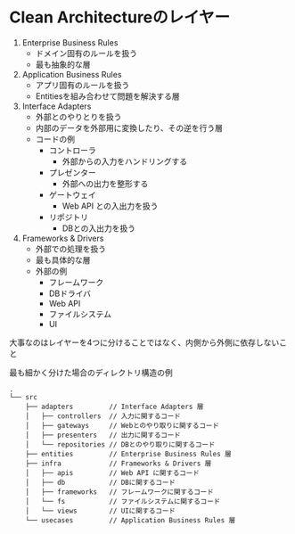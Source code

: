 # Clean Architectureのレイヤー

1. Enterprise Business Rules
    - ドメイン固有のルールを扱う
    - 最も抽象的な層
2. Application Business Rules
    - アプリ固有のルールを扱う
    - Entitiesを組み合わせて問題を解決する層
3. Interface Adapters
    - 外部とのやりとりを扱う
    - 内部のデータを外部用に変換したり、その逆を行う層
    - コードの例
        - コントローラ
            - 外部からの入力をハンドリングする
        - プレゼンター
            - 外部への出力を整形する
        - ゲートウェイ
            - Web API との入出力を扱う
        - リポジトリ
            - DBとの入出力を扱う
4. Frameworks & Drivers
    - 外部での処理を扱う
    - 最も具体的な層
    - 外部の例
        - フレームワーク
        - DBドライバ
        - Web API
        - ファイルシステム
        - UI

大事なのはレイヤーを4つに分けることではなく、内側から外側に依存しないこと

最も細かく分けた場合のディレクトリ構造の例

```
.
└── src
    ├── adapters         // Interface Adapters 層
    │   ├── controllers  // 入力に関するコード
    │   ├── gateways     // Webとのやり取りに関するコード
    │   ├── presenters   // 出力に関するコード
    │   └── repositories // DBとのやり取りに関するコード
    ├── entities         // Enterprise Business Rules 層
    ├── infra            // Frameworks & Drivers 層
    │   ├── apis         // Web API に関するコード
    │   ├── db           // DBに関するコード
    │   ├── frameworks   // フレームワークに関するコード
    │   └── fs           // ファイルシステムに関するコード
    │   └── views        // UIに関するコード
    └── usecases         // Application Business Rules 層
```
